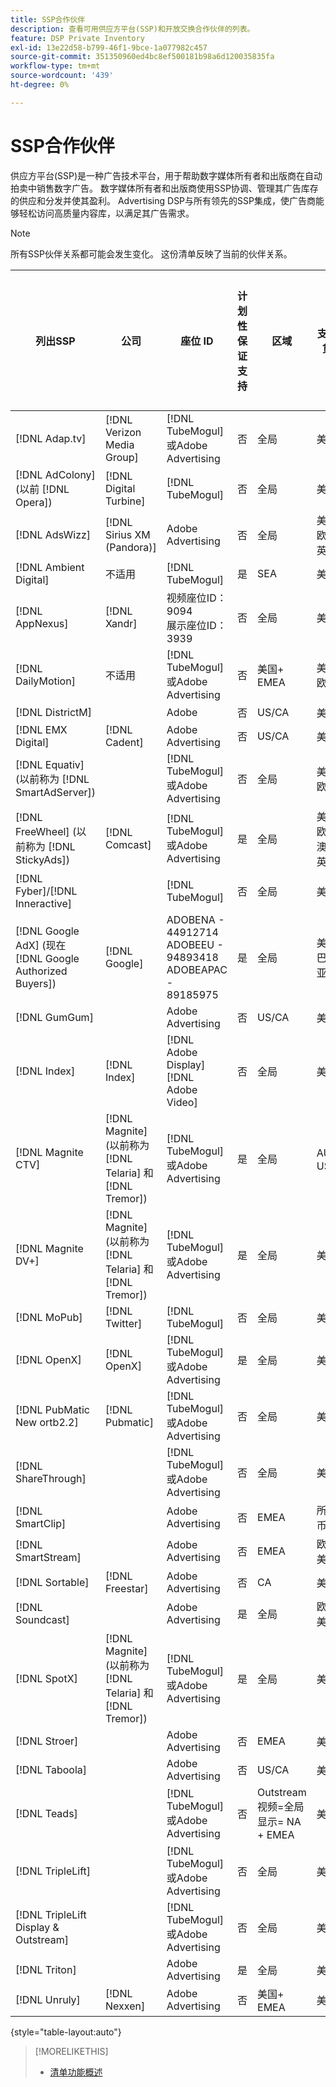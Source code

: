 ```yaml
---
title: SSP合作伙伴
description: 查看可用供应方平台(SSP)和开放交换合作伙伴的列表。
feature: DSP Private Inventory
exl-id: 13e22d58-b799-46f1-9bce-1a077982c457
source-git-commit: 351350960ed4bc8ef500181b98a6d120035835fa
workflow-type: tm+mt
source-wordcount: '439'
ht-degree: 0%

---
```


# SSP合作伙伴

供应方平台(SSP)是一种广告技术平台，用于帮助数字媒体所有者和出版商在自动拍卖中销售数字广告。 数字媒体所有者和出版商使用SSP协调、管理其广告库存的供应和分发并使其盈利。 Advertising DSP与所有领先的SSP集成，使广告商能够轻松访问高质量内容库，以满足其广告需求。

>[!NOTE]
>
>所有SSP伙伴关系都可能会发生变化。 这份清单反映了当前的伙伴关系。

| 列出SSP | 公司 | 座位 ID | 计划性保证支持 | 区域 | 支持的货币 | 视频桌面 | 视频移动设备 | Video TV | 显示桌面 | 显示移动设备 | 本机显示 | 音频桌面和移动设备 |
|--- |--- |--- |--- |--- |--- |--- |--- |--- |--- |--- |--- |--- |
| [!DNL Adap.tv] | [!DNL Verizon Media Group] | [!DNL TubeMogul] 或Adobe Advertising | 否 | 全局 | 美元 | X | X | X |  |  |  |  |
| [!DNL AdColony] (以前 [!DNL Opera]) | [!DNL Digital Turbine] | [!DNL TubeMogul] | 否 | 全局 | 美元 | x | x |  | x | x |  |  |
| [!DNL AdsWizz] | [!DNL Sirius XM (Pandora)] | Adobe Advertising | 否 | 全局 | 美元、欧元、英镑 |  |  |  |  |  |  | x |
| [!DNL Ambient Digital] | 不适用 | [!DNL TubeMogul] | 是 | SEA | 美元 |  | x |  | x |  |  | x |
| [!DNL AppNexus] | [!DNL Xandr] | 视频座位ID：9094<br>展示座位ID：3939 | 否 | 全局 | 美元 | x | x | x | x | x |  |  |
| [!DNL DailyMotion] | 不适用 | [!DNL TubeMogul] 或Adobe Advertising | 否 | 美国+ EMEA | 美元，欧元 | x | x | x | x | x |  |  |
| [!DNL DistrictM] |  | Adobe | 否 | US/CA | 美元 |  |  |  | x | x |  |  |
| [!DNL EMX Digital] | [!DNL Cadent] | Adobe Advertising | 否 | US/CA | 美元 | x | x | x | x | x |  |  |
| [!DNL Equativ] (以前称为 [!DNL SmartAdServer]) |  | [!DNL TubeMogul] 或Adobe Advertising | 否 | 全局 | 美元，欧元 | x | x |  | x | x |  |  |
| [!DNL FreeWheel] (以前称为 [!DNL StickyAds]) | [!DNL Comcast] | [!DNL TubeMogul] 或Adobe Advertising | 是 | 全局 | 美元、欧元、澳元、英镑 | x | x | x |  |  |  |  |
| [!DNL Fyber]/[!DNL Inneractive] |  | [!DNL TubeMogul] | 否 | 全局 | 美元 | x | x |  |  |  |  |  |
| [!DNL Google AdX] (现在 [!DNL Google Authorized Buyers]) | [!DNL Google] | ADOBENA - 44912714<br>ADOBEEU - 94893418<br>ADOBEAPAC - 89185975 | 是 | 全局 | 美元，巴西雷亚尔 | x | x | x | x | x |  | x |
| [!DNL GumGum] |  | Adobe Advertising | 否 | US/CA | 美元 | x | x |  | x | x |  |  |
| [!DNL Index] | [!DNL Index] | [!DNL Adobe Display]<br>[!DNL Adobe Video] | 否 | 全局 | 美元 | x | x | x | x | x | | |
| [!DNL Magnite CTV] | [!DNL Magnite] (以前称为 [!DNL Telaria] 和 [!DNL Tremor]) | [!DNL TubeMogul] 或Adobe Advertising | 是 | 全局 | AUD， USD | x | x | x |  |  |  |  |
| [!DNL Magnite DV+] | [!DNL Magnite] (以前称为 [!DNL Telaria] 和 [!DNL Tremor]) | [!DNL TubeMogul] 或Adobe Advertising | 是 | 全局 | 美元 | x | x | x | x | x |  | x |
| [!DNL MoPub] | [!DNL Twitter] | [!DNL TubeMogul] | 否 | 全局 | 美元 |  | x |  |  |  |  |  |
| [!DNL OpenX] | [!DNL OpenX] | [!DNL TubeMogul] 或Adobe Advertising | 是 | 全局 | 美元 | x | x | x | x | x |  |  |
| [!DNL PubMatic New ortb2.2] | [!DNL Pubmatic] | [!DNL TubeMogul] 或Adobe Advertising | 否 | 全局 | 美元 | x | x | x | x | x |  |  |
| [!DNL ShareThrough] |  | [!DNL TubeMogul] 或Adobe Advertising | 否 | 全局 | 美元 | x | x | x | x | x | x |  |
| [!DNL SmartClip] |  | Adobe Advertising | 否 | EMEA | 所有货币 | x | x | x | x | x |  |  |
| [!DNL SmartStream] |  | Adobe Advertising | 否 | EMEA | 欧元，美元 | x | x |  |  |  |  |  |
| [!DNL Sortable] | [!DNL Freestar] | Adobe Advertising | 否 | CA | 美元 |  |  |  | x | x |  |  |
| [!DNL Soundcast] |  | Adobe Advertising | 是 | 全局 | 欧元，美元 |  |  |  |  |  |  | x |
| [!DNL SpotX] | [!DNL Magnite] (以前称为 [!DNL Telaria] 和 [!DNL Tremor]) | [!DNL TubeMogul] 或Adobe Advertising | 是 | 全局 | 美元 | x | x | x |  |  |  |  |
| [!DNL Stroer] |  | Adobe Advertising | 否 | EMEA | 美元 | x | x |  | x | x |  |  |
| [!DNL Taboola] |  | Adobe Advertising | 否 | US/CA | 美元 | x | x |  |  |  |  |  |
| [!DNL Teads] |  | [!DNL TubeMogul] 或Adobe Advertising | 否 | Outstream视频=全局<br>显示= NA + EMEA | 美元 | x | x |  | x | x |  |  |
| [!DNL TripleLift] |  | [!DNL TubeMogul] 或Adobe Advertising | 否 | 全局 | 美元 |  |  |  |  |  | x |  |
| [!DNL TripleLift Display & Outstream] |  | [!DNL TubeMogul] 或Adobe Advertising | 否 | 全局 | 美元 | x | x | x | x | x |  |  |
| [!DNL Triton] |  | Adobe Advertising | 是 | 全局 | 美元 |  |  |  |  |  |  | x |
| [!DNL Unruly] | [!DNL Nexxen] | Adobe Advertising | 否 | 美国+ EMEA | 美元 | x | x | x |  |  |  |  |

{style="table-layout:auto"}

>[!MORELIKETHIS]
>
>* [清单功能概述](inventory-overview.md)

